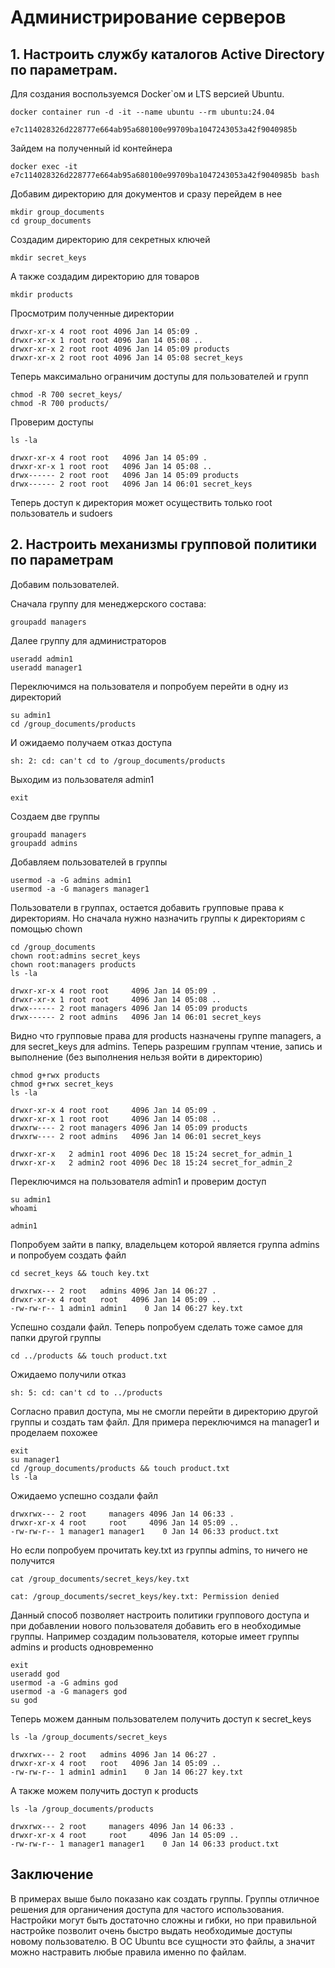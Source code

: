 # Администрирование серверов

## 1. Настроить службу каталогов Active Directory по параметрам.
Для создания воспользуемся Docker`ом и LTS версией Ubuntu.
```shell
docker container run -d -it --name ubuntu --rm ubuntu:24.04
```
```commandline
e7c114028326d228777e664ab95a680100e99709ba1047243053a42f9040985b
```
Зайдем на полученный id контейнера
```shell
docker exec -it e7c114028326d228777e664ab95a680100e99709ba1047243053a42f9040985b bash
```
Добавим директорию для документов и сразу перейдем в нее
```shell
mkdir group_documents
cd group_documents
```
Создадим директорию для секретных ключей
```shell
mkdir secret_keys
```
А также создадим директорию для товаров
```shell
mkdir products
```
Просмотрим полученные директории
```commandline
drwxr-xr-x 4 root root 4096 Jan 14 05:09 .
drwxr-xr-x 1 root root 4096 Jan 14 05:08 ..
drwxr-xr-x 2 root root 4096 Jan 14 05:09 products
drwxr-xr-x 2 root root 4096 Jan 14 05:08 secret_keys
```
Теперь максимально ограничим доступы для пользователей и групп
```shell
chmod -R 700 secret_keys/
chmod -R 700 products/
```
Проверим доступы
```shell
ls -la
```
```commandline
drwxr-xr-x 4 root root   4096 Jan 14 05:09 .
drwxr-xr-x 1 root root   4096 Jan 14 05:08 ..
drwx------ 2 root root   4096 Jan 14 05:09 products
drwx------ 2 root root   4096 Jan 14 06:01 secret_keys
```
Теперь доступ к директория может осуществить только root пользователь и sudoers

## 2. Настроить механизмы групповой политики по параметрам
Добавим пользователей.

Сначала группу для менеджерского состава:
```shell
groupadd managers
```
Далее группу для администраторов
```shell
useradd admin1
useradd manager1
```
Переключимся на пользователя и попробуем перейти в одну из директорий
```shell
su admin1
cd /group_documents/products
```
И ожидаемо получаем отказ доступа
```commandline
sh: 2: cd: can't cd to /group_documents/products
```
Выходим из пользователя admin1
```shell
exit
```
Создаем две группы
```shell
groupadd managers
groupadd admins
```
Добавляем пользователей в группы
```shell
usermod -a -G admins admin1
usermod -a -G managers manager1
```
Пользователи в группах, остается добавить групповые права к директориям.
Но сначала нужно назначить группы к директориям с помощью chown
```shell
cd /group_documents
chown root:admins secret_keys
chown root:managers products
ls -la
```
```commandline
drwxr-xr-x 4 root root     4096 Jan 14 05:09 .
drwxr-xr-x 1 root root     4096 Jan 14 05:08 ..
drwx------ 2 root managers 4096 Jan 14 05:09 products
drwx------ 2 root admins   4096 Jan 14 06:01 secret_keys
```
Видно что групповые права для products назначены группе managers, а для secret_keys для admins.
Теперь разрешим группам чтение, запись и выполнение (без выполнения нельзя войти в директорию)
```shell
chmod g+rwx products
chmod g+rwx secret_keys
ls -la
```
```commandline
drwxr-xr-x 4 root root     4096 Jan 14 05:09 .
drwxr-xr-x 1 root root     4096 Jan 14 05:08 ..
drwxrw---- 2 root managers 4096 Jan 14 05:09 products
drwxrw---- 2 root admins   4096 Jan 14 06:01 secret_keys
```
```commandline
drwxr-xr-x   2 admin1 root 4096 Dec 18 15:24 secret_for_admin_1
drwxr-xr-x   2 admin2 root 4096 Dec 18 15:24 secret_for_admin_2
```
Переключимся на пользователя admin1 и проверим доступ
```shell
su admin1
whoami
```
```commandline
admin1
```
Попробуем зайти в папку, владельцем которой является группа admins и попробуем создать файл
```shell
cd secret_keys && touch key.txt
```
```commandline
drwxrwx--- 2 root   admins 4096 Jan 14 06:27 .
drwxr-xr-x 4 root   root   4096 Jan 14 05:09 ..
-rw-rw-r-- 1 admin1 admin1    0 Jan 14 06:27 key.txt
```
Успешно создали файл. Теперь попробуем сделать тоже самое для папки другой группы
```shell
cd ../products && touch product.txt
```
Ожидаемо получили отказ
```commandline
sh: 5: cd: can't cd to ../products
```
Согласно правил доступа, мы не смогли перейти в директорию другой группы и создать там файл.
Для примера переключимся на manager1 и проделаем похожее
```shell
exit
su manager1
cd /group_documents/products && touch product.txt
ls -la
```
Ожидаемо успешно создали файл
```commandline
drwxrwx--- 2 root     managers 4096 Jan 14 06:33 .
drwxr-xr-x 4 root     root     4096 Jan 14 05:09 ..
-rw-rw-r-- 1 manager1 manager1    0 Jan 14 06:33 product.txt
```
Но если попробуем прочитать key.txt из группы admins, то ничего не получится
```shell
cat /group_documents/secret_keys/key.txt
```
```commandline
cat: /group_documents/secret_keys/key.txt: Permission denied
```
Данный способ позволяет настроить политики группового доступа и при добавлении нового пользователя добавить его в необходимые группы.
Например создадим пользователя, которые имеет группы admins и products одновременно
```shell
exit
useradd god
usermod -a -G admins god
usermod -a -G managers god
su god
```
Теперь можем данным пользователем получить доступ к secret_keys
```shell
ls -la /group_documents/secret_keys
```
```commandline
drwxrwx--- 2 root   admins 4096 Jan 14 06:27 .
drwxr-xr-x 4 root   root   4096 Jan 14 05:09 ..
-rw-rw-r-- 1 admin1 admin1    0 Jan 14 06:27 key.txt
```
А также можем получить доступ к products
```shell
ls -la /group_documents/products
```
```commandline
drwxrwx--- 2 root     managers 4096 Jan 14 06:33 .
drwxr-xr-x 4 root     root     4096 Jan 14 05:09 ..
-rw-rw-r-- 1 manager1 manager1    0 Jan 14 06:33 product.txt
```
## Заключение
В примерах выше было показано как создать группы. Группы отличное решения для органичения доступа для частого использования.
Настройки могут быть достаточно сложны и гибки, но при правильной настройке позволит очень быстро выдать необходимые доступы новому пользователю.
В ОС Ubuntu все сущности это файлы, а значит можно настравить любые правила именно по файлам.